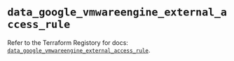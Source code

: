 # `data_google_vmwareengine_external_access_rule`

Refer to the Terraform Registory for docs: [`data_google_vmwareengine_external_access_rule`](https://registry.terraform.io/providers/hashicorp/google/5.21.0/docs/data-sources/vmwareengine_external_access_rule).

